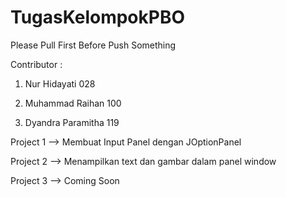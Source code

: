 # TugasKelompokPBO
Please Pull First Before Push Something

Contributor : 

1. Nur Hidayati 028

2. Muhammad Raihan 100

3. Dyandra Paramitha 119


Project 1 --> Membuat Input Panel dengan JOptionPanel

Project 2 --> Menampilkan text dan gambar dalam panel window

Project 3 --> Coming Soon
